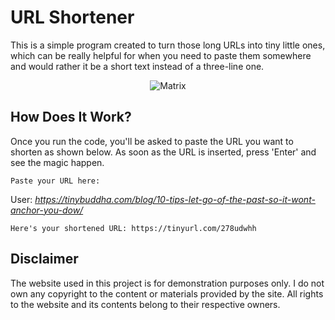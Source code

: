 # URL Shortener

This is a simple program created to turn those long URLs into tiny little ones, which can be really helpful for when you need to paste them somewhere and would rather it be a short text instead of a three-line one.

<div align="center">   <img src="https://i.pinimg.com/originals/b4/e3/71/b4e371619042d1e80918d09904e90f7d.gif" alt="Matrix"> </div>


## How Does It Work?
Once you run the code, you'll be asked to paste the URL you want to shorten as shown below. As soon as the URL is inserted, press 'Enter' and see the magic happen.

```
Paste your URL here:
```
User: *https://tinybuddha.com/blog/10-tips-let-go-of-the-past-so-it-wont-anchor-you-dow/*
```
Here's your shortened URL: https://tinyurl.com/278udwhh
```

## Disclaimer
The website used in this project is for demonstration purposes only. I do not own any copyright to the content or materials provided by the site. All rights to the website and its contents belong to their respective owners.
